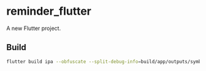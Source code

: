 # reminder_flutter

A new Flutter project.

## Build
```sh
flutter build ipa --obfuscate --split-debug-info=build/app/outputs/symbols 
```
